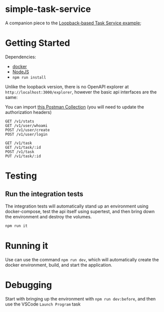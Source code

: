 # simple-task-service

A companion piece to the [Loopback-based Task Service example](https://github.com/mschnee/task-service);

# Getting Started

Dependencies:

-   [docker](https://www.docker.com/get-started)
-   [NodeJS](https://nodejs.org)
-   `npm run install`

Unlike the loopback version, there is no OpenAPI explorer at `http://localhost:3000/explorer`, however the
basic api interfaces are the same:

You can import [this Postman Collection](./doc/TaskService.postman_collection.json) (you will need to update the authorization headers)

```
GET /v1/stats
GET /v1/user/whoami
POST /v1/user/create
POST /v1/user/login

GET /v1/task
GET /v1/task/:id
POST /v1/task
PUT /v1/task/:id
```

# Testing

## Run the integration tests

The integration tests will automatically stand up an environment using docker-compose, test the api
itself using supertest, and then bring down the environment and destroy the volumes.

```sh
npm run it
```

# Running it

Use can use the command `npm run dev`, which will automatically create the docker environment, build, and start the application.

# Debugging

Start with bringing up the environment with `npm run dev:before`, and then use the VSCode `Launch Program` task
